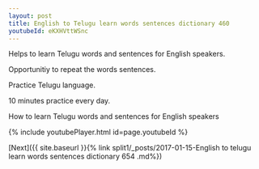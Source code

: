 ```yaml
---
layout: post
title: English to Telugu learn words sentences dictionary 460 
youtubeId: eKXHVttWSnc
---
```

 
 
Helps to learn Telugu words and sentences for English speakers.

Opportunitiy to repeat the words sentences. 

Practice Telugu language. 
 
10 minutes practice every day. 
 
How to learn Telugu words and sentences for English speakers 
 
{% include youtubePlayer.html id=page.youtubeId %}
 
 
[Next]({{ site.baseurl }}{% link  split1/_posts/2017-01-15-English to telugu learn words sentences dictionary 654 .md%})
 
